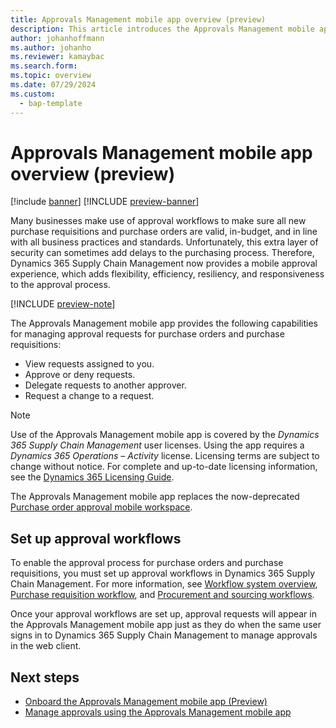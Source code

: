 ```yaml
---
title: Approvals Management mobile app overview (preview)
description: This article introduces the Approvals Management mobile app.
author: johanhoffmann
ms.author: johanho
ms.reviewer: kamaybac
ms.search.form:
ms.topic: overview
ms.date: 07/29/2024
ms.custom: 
  - bap-template
---
```


# Approvals Management mobile app overview (preview)

[!include [banner](../../includes/banner.md)]
[!INCLUDE [preview-banner](~/../shared-content/shared/preview-includes/preview-banner.md)]

Many businesses make use of approval workflows to make sure all new purchase requisitions and purchase orders are valid, in-budget, and in line with all business practices and standards. Unfortunately, this extra layer of security can sometimes add delays to the purchasing process. Therefore, Dynamics 365 Supply Chain Management now provides a mobile approval experience, which adds flexibility, efficiency, resiliency, and responsiveness to the approval process.

[!INCLUDE [preview-note](~/../shared-content/shared/preview-includes/preview-note-d365.md)]

The Approvals Management mobile app provides the following capabilities for managing approval requests for purchase orders and purchase requisitions:

- View requests assigned to you.
- Approve or deny requests.
- Delegate requests to another approver.
- Request a change to a request.

<!--KFM: Update the following licensing details as needed -->

> [!NOTE]
> Use of the Approvals Management mobile app is covered by the *Dynamics 365 Supply Chain Management* user licenses. Using the app requires a *Dynamics 365 Operations – Activity* license. Licensing terms are subject to change without notice. For complete and up-to-date licensing information, see the [Dynamics 365 Licensing Guide](https://go.microsoft.com/fwlink/?LinkId=866544).

The Approvals Management mobile app replaces the now-deprecated [Purchase order approval mobile workspace](../procurement/purchase-order-mobile-workspace.md).

## Set up approval workflows

To enable the approval process for purchase orders and purchase requisitions, you must set up approval workflows in Dynamics 365 Supply Chain Management. For more information, see [Workflow system overview](../../fin-ops-core/fin-ops/organization-administration/overview-workflow-system.md), [Purchase requisition workflow](../procurement/purchase-requisitions-workflow.md), and [Procurement and sourcing workflows](../procurement/procurement-sourcing-workflows.md).

Once your approval workflows are set up, approval requests will appear in the Approvals Management mobile app just as they do when the same user signs in to Dynamics 365 Supply Chain Management to manage approvals in the web client.

## Next steps

- [Onboard the Approvals Management mobile app (Preview)](onboard-approval-app.md)
- [Manage approvals using the Approvals Management mobile app](manage-approvals.md)
